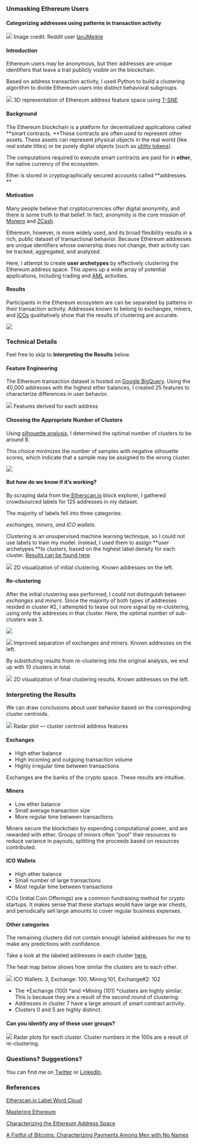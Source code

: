 <br>

### Unmasking Ethereum Users

#### Categorizing addresses using patterns in transaction activity

![](https://cdn-images-1.medium.com/max/1000/1*BxydgpDx7w2ZLFB-Ewc6ng.jpeg)
<span class="figcaption_hack">Image credit: Reddit user [IanJMeikle](https://www.reddit.com/user/ianjmeikle) </span>

#### Introduction

Ethereum users may be anonymous, but their addresses are unique identifiers that
leave a trail publicly visible on the blockchain.

Based on address transaction activity, I used Python to build a clustering
algorithm to divide Ethereum users into distinct behavioral subgroups.

![](https://cdn-images-1.medium.com/max/800/1*S7Z4GMFkSuezVdtjO6htyw.gif)
<span class="figcaption_hack">3D representation of Ethereum address feature space using
[T-SNE](https://lvdmaaten.github.io/tsne/)</span>

#### Background

The Ethereum blockchain is a platform for decentralized applications called
**smart contracts. **These contracts are often used to represent other assets.
These assets can represent physical objects in the real world (like real estate
titles) or be purely digital objects (such as [utility
tokens](https://medium.com/coinmonks/utility-tokens-a-general-understanding-f6a5f9699cc0)).

The computations required to execute smart contracts are paid for in **ether**,
the native currency of the ecosystem.

Ether is stored in cryptographically secured accounts called **addresses. **

#### Motivation

Many people believe that cryptocurrencies offer digital anonymity, and there is
some truth to that belief. In fact, anonymity is the core mission of
[Monero](https://www.getmonero.org/) and [ZCash](https://z.cash/).

Ethereum, however, is more widely used, and its broad flexibility results in a
rich, public dataset of transactional behavior. Because Ethereum addresses are
unique identifiers whose ownership does not change, their activity can be
tracked, aggregated, and analyzed.

Here, I attempt to create **user archetypes** by effectively clustering the
Ethereum address space. This opens up a wide array of potential applications,
including trading and
[AML](https://en.wikipedia.org/wiki/Money_laundering#Combating) activities.

#### Results

Participants in the Ethereum ecosystem are can be separated by patterns in their
transaction activity. Addresses known to belong to exchanges, miners, and
[ICOs](https://www.investopedia.com/terms/i/initial-coin-offering-ico.asp)
qualitatively show that the results of clustering are accurate.

![](https://cdn-images-1.medium.com/max/800/1*Vn4bKT8Ajvnqr5KkPyxpeA.gif)

### Technical Details

Feel free to skip to **Interpreting the Results** below.

#### Feature Engineering

The Ethereum transaction dataset is hosted  on [Google
BigQuery](https://cloud.google.com/blog/products/data-analytics/ethereum-bigquery-public-dataset-smart-contract-analytics).
Using the 40,000 addresses with the highest ether balances, I created 25
features to characterize differences in user behavior.

![](https://cdn-images-1.medium.com/max/800/1*Dkza60Nx4wJFG1EqcleEvQ.jpeg)
<span class="figcaption_hack">Features derived for each address</span>

#### Choosing  the Appropriate Number of Clusters

Using [silhouette
analysis](https://scikit-learn.org/stable/auto_examples/cluster/plot_kmeans_silhouette_analysis.html),
I determined the optimal number of clusters to be around 8.

This choice minimizes the number of samples with negative silhouette scores,
which indicate that a sample may be assigned to the wrong cluster.

![](https://cdn-images-1.medium.com/max/800/1*J_EePhAcrfdwEhS0cAF7oA.png)

#### But how do we know if it’s working?

By scraping data from the[ Etherscan.io](https://etherscan.io/) block explorer,
I gathered  crowdsourced labels for 125 addresses in my dataset.

The majority of labels fell into three categories:

*exchanges, miners, and ICO wallets.*

Clustering is an unsupervised machine learning technique, so I could not use
labels to  train my model. Instead, I used them to assign **user archetypes **to
clusters, based on the highest label density for each cluster. [Results can be
found
here](https://gist.github.com/willprice221/ef10c1622a5e6daeccf59c4251b54682#file-clusterlabels-txt).

![](https://cdn-images-1.medium.com/max/800/1*e7f60yRsOdj1SE2dyYBTzQ.png)
<span class="figcaption_hack">2D visualization of initial clustering. Known addresses on the left.</span>

#### Re-clustering

After the initial clustering was performed, I could not distinguish between
*exchanges* and *miners*. Since the majority of both types of addresses resided
in cluster #2, I attempted to tease out more signal by re-clustering, using
only the addresses in that cluster. Here, the optimal number of sub-clusters was
3.

![](https://cdn-images-1.medium.com/max/800/1*oFqDdga_jzmgcBapZVPBdQ.png)

![](https://cdn-images-1.medium.com/max/800/1*Zfu_4pykQJ4UbYs3rUgiBA.png)
<span class="figcaption_hack">Improved separation of exchanges and miners. Known addresses on the left.</span>

By substituting results from re-clustering into the original analysis, we end up
with 10 clusters in total.

![](https://cdn-images-1.medium.com/max/800/1*wf36RPOxvKzEL1gMvm4ktw.png)
<span class="figcaption_hack">2D visualization of final clustering results. Known addresses on the left.</span>

### Interpreting the Results

We can draw conclusions about user behavior based on the corresponding cluster
centroids.

![](https://cdn-images-1.medium.com/max/800/1*MRKCJCziAzog7Gr0aTjUig.png)
<span class="figcaption_hack">Radar plot — cluster centroid address features</span>

#### Exchanges

* High ether balance
* High incoming and outgoing transaction volume
* Highly irregular  time between transactions

Exchanges are the banks of the crypto space. These results are intuitive.

#### Miners

* Low ether balance
* Small average transaction size
* More  regular time between transactions

Miners secure the blockchain by expending computational power, and are rewarded
with ether. Groups of miners often “pool” their resources to reduce variance in
payouts, splitting the proceeds based on resources contributed.

#### ICO Wallets

* High ether balance
* Small number of large transactions
* Most regular time between transactions

ICOs (Initial Coin Offerings) are a common fundraising method for crypto
startups. It makes sense that these startups would have large war chests, and
periodically sell  large amounts to cover regular business expenses.

#### Other categories

The remaining clusters did not contain enough labeled addresses for me to make
any predictions with confidence.

Take a look at the labeled addresses in each cluster
[here.](https://gist.github.com/willprice221/ef10c1622a5e6daeccf59c4251b54682#file-clusterlabels-txt)

The heat map below shows how similar the clusters are to each other.

![](https://cdn-images-1.medium.com/max/800/1*YKPKzdI_pYG1eA72r6xDeQ.png)
<span class="figcaption_hack">ICO Wallets: 3, Exchange: 100, Mining:101, Exchange#2: 102</span>

* The *Exchange (100) *and *Mining (101) *clusters are highly similar. This is
because they are a result of the second round of clustering.
* Addresses in cluster 7 have a large amount of smart contract activity.
* Clusters 0 and 5 are highly distinct.

#### **Can you identify any of these user groups?**

![](https://cdn-images-1.medium.com/max/1000/1*HpQ2W-nnhD2-nu5lscVN_w.png)
<span class="figcaption_hack">Radar plots for each cluster. Cluster numbers in the 100s are a result of
re-clustering.</span>

### Questions? Suggestions?

You can find me on [Twitter](https://twitter.com/willprice221) or
[LinkedIn](https://www.linkedin.com/in/willprice221/).

### References

[Etherscan.io Label Word Cloud](https://etherscan.io/labelcloud)

[Mastering Ethereum](https://github.com/ethereumbook/ethereumbook)

[Characterizing the Ethereum Address
Space](http://cs229.stanford.edu/proj2017/final-reports/5244232.pdf)

[A Fistful of Bitcoins: Characterizing Payments Among Men with No
Names](https://cseweb.ucsd.edu/~smeiklejohn/files/imc13.pdf)
